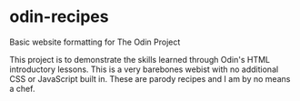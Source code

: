 # odin-recipes
Basic website formatting for The Odin Project


This project is to demonstrate the skills learned through Odin's HTML 
introductory lessons. This is a very barebones webist with no additional
CSS or JavaScript built in. These are parody recipes and I am by no means
a chef.